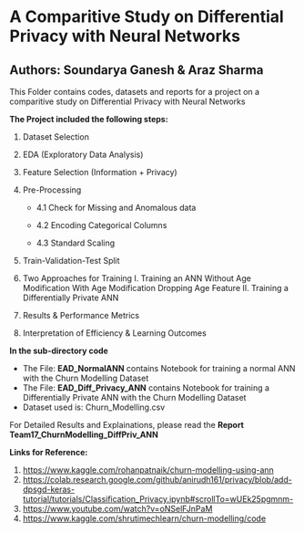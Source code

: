  #  A Comparitive Study on Differential Privacy with Neural Networks
 
 ## Authors: Soundarya Ganesh & Araz Sharma
 
 This Folder contains codes, datasets and reports for a project on a comparitive study on Differential Privacy with Neural Networks
 
 **The Project included the following steps:**
 
1. Dataset Selection
2. EDA (Exploratory Data Analysis)
3. Feature Selection (Information + Privacy)
4. Pre-Processing

  	* 4.1 Check for Missing and Anomalous data
  
 	* 4.2 Encoding Categorical Columns
  
  	* 4.3 Standard Scaling
  
5. Train-Validation-Test Split
6. Two Approaches for Training
 I. Training an ANN
    Without Age Modification
    With Age Modification
    Dropping Age Feature
		II. Training a Differentially Private ANN
7. Results & Performance Metrics
8. Interpretation of Efficiency & Learning Outcomes

**In the sub-directory code**
* The File: **EAD_NormalANN** contains Notebook for training a normal ANN with the Churn Modelling Dataset
* The File: **EAD_Diff_Privacy_ANN** contains Notebook for training a Differentially Private ANN with the Churn Modelling Dataset
* Dataset used is: Churn_Modelling.csv

For Detailed Results and Explainations, please read the **Report Team17_ChurnModelling_DiffPriv_ANN**
 
 
 
 
 **Links for Reference:**
 
1.  https://www.kaggle.com/rohanpatnaik/churn-modelling-using-ann
2.  https://colab.research.google.com/github/anirudh161/privacy/blob/add-dpsgd-keras-tutorial/tutorials/Classification_Privacy.ipynb#scrollTo=wUEk25pgmnm-
3. https://www.youtube.com/watch?v=oNSelFJnPaM
4.  https://www.kaggle.com/shrutimechlearn/churn-modelling/code
